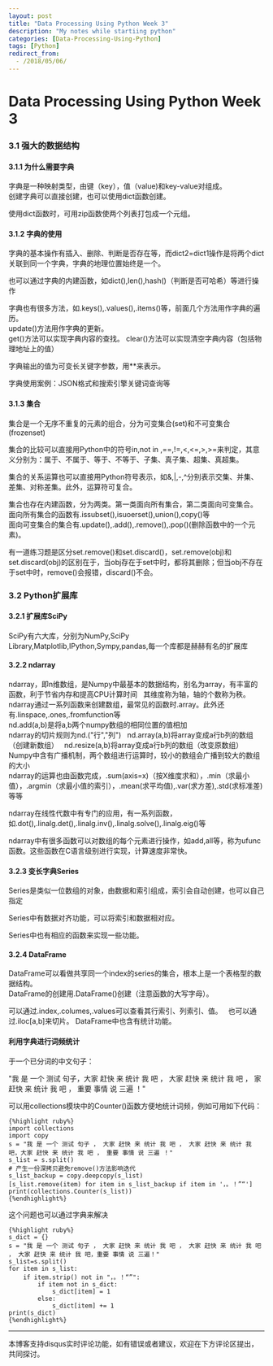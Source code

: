 ```yaml
---
layout: post
title: "Data Processing Using Python Week 3"
description: "My notes while startiing python"
categories: [Data-Processing-Using-Python]
tags: [Python]
redirect_from:
  - /2018/05/06/
---
```

# Data Processing Using Python Week 3

### 3.1 强大的数据结构

#### 3.1.1 为什么需要字典

字典是一种映射类型，由键（key），值（value)和key-value对组成。  
创建字典可以直接创建，也可以使用dict函数创建。

使用dict函数时，可用zip函数使两个列表打包成一个元组。

#### 3.1.2 字典的使用

字典的基本操作有插入、删除、判断是否存在等，而dict2=dict1操作是将两个dict关联到同一个字典，字典的地理位置始终是一个。  

也可以通过字典的内建函数，如dict(),len(),hash()（判断是否可哈希）等进行操作  

字典也有很多方法，如.keys(),.values(),.items()等，前面几个方法用作字典的遍历。  
update()方法用作字典的更新。  
get()方法可以实现字典内容的查找。
clear()方法可以实现清空字典内容（包括物理地址上的值） 

字典输出的值为可变长关键字参数，用**来表示。  

字典使用案例：JSON格式和搜索引擎关键词查询等  

#### 3.1.3 集合  

集合是一个无序不重复的元素的组合，分为可变集合(set)和不可变集合(frozenset)  

集合的比较可以直接用Python中的符号in,not in ,==,!=,<,<=,>,>=来判定，其意义分别为：属于、不属于、等于、不等于、子集、真子集、超集、真超集。

集合的关系运算也可以直接用Python符号表示，如&,|,-,^分别表示交集、并集、差集、对称差集。此外，运算符可复合。

集合也存在内建函数，分为两类。第一类面向所有集合，第二类面向可变集合。  
面向所有集合的函数有.issubset(),isuoerset(),union(),copy()等  
面向可变集合的集合有.update(),.add(),.remove(),.pop()(删除函数中的一个元素)。

有一道练习题是区分set.remove()和set.discard()，set.remove(obj)和set.discard(obj)的区别在于，当obj存在于set中时，都将其删除；但当obj不存在于set中时，remove()会报错，discard()不会。

### 3.2 Python扩展库

#### 3.2.1 扩展库SciPy

SciPy有六大库，分别为NumPy,SciPy Library,Matplotlib,IPython,Sympy,pandas,每一个库都是赫赫有名的扩展库

#### 3.2.2 ndarray

ndarray，即n维数组，是Numpy中最基本的数据结构，别名为array，有丰富的函数，利于节省内存和提高CPU计算时间  
其维度称为轴，轴的个数称为秩。  
ndarray通过一系列函数来创建数组，最常见的函数时.array。此外还有.linspace,.ones,.fromfunction等  
nd.add(a,b)是将a,b两个numpy数组的相同位置的值相加  
ndarray的切片规则为nd.("行","列")  
nd.array(a,b)将array变成a行b列的数组（创建新数组）  
nd.resize(a,b)将array变成a行b列的数组（改变原数组）  
Numpy中含有广播机制，两个数组进行运算时，较小的数组会广播到较大的数组的大小  
ndarray的运算也由函数完成，.sum(axis=x)（按X维度求和），.min（求最小值），.argmin（求最小值的索引），.mean(求平均值),.var(求方差),.std(求标准差)等等  

ndarray在线性代数中有专门的应用，有一系列函数，如.dot(),.linalg.det(),.linalg.inv(),.linalg.solve(),.linalg.eig()等  

ndarray中有很多函数可以对数组的每个元素进行操作，如add,all等，称为ufunc函数。这些函数在C语言级别进行实现，计算速度非常快。  

#### 3.2.3 变长字典Series

Series是类似一位数组的对象，由数据和索引组成，索引会自动创建，也可以自己指定  

Series中有数据对齐功能，可以将索引和数据相对应。  

Series中也有相应的函数来实现一些功能。

#### 3.2.4 DataFrame

DataFrame可以看做共享同一个index的series的集合，根本上是一个表格型的数据结构。  
DataFrame的创建用.DataFrame()创建（注意函数的大写字母）。  

可以通过.index,.columes,.values可以查看其行索引、列索引、值。  
也可以通过.iloc[a,b]来切片。
DataFrame中也含有统计功能。

#### 利用字典进行词频统计

于一个已分词的中文句子：

"我 是 一个 测试 句子，大家 赶快 来 统计 我 吧 ， 大家 赶快 来 统计 我 吧 ， 家 赶快 来 统计 我 吧 ， 重要 事情 说 三遍 ！"

可以用collections模块中的Counter()函数方便地统计词频，例如可用如下代码：

	{%highlight ruby%}		
	import collections
	import copy
	s = "我 是 一个 测试 句子 ， 大家 赶快 来 统计 我 吧 ， 大家 赶快 来 统计 我 吧，大家 赶快 来 统计 我 吧 ， 重要 事情 说 三遍 ！"
	s_list = s.split()
	# 产生一份深拷贝避免remove()方法影响迭代
	s_list_backup = copy.deepcopy(s_list)    
	[s_list.remove(item) for item in s_list_backup if item in '，。！”“']
	print(collections.Counter(s_list))
	{%endhighlight%}
	
这个问题也可以通过字典来解决

	{%highlight ruby%}
	s_dict = {}
	s = "我 是 一个 测试 句子 ， 大家 赶快 来 统计 我 吧 ， 大家 赶快 来 统计 我 吧 ， 大家 赶快 来 统计 我 吧，重要 事情 说 三遍！"
	s_list=s.split()
	for item in s_list:
		if item.strip() not in "，。！“”":
			if item not in s_dict:
				s_dict[item] = 1
			else:
				s_dict[item] += 1
	print(s_dict)
	{%endhighlight%}

---
本博客支持disqus实时评论功能，如有错误或者建议，欢迎在下方评论区提出，共同探讨。
